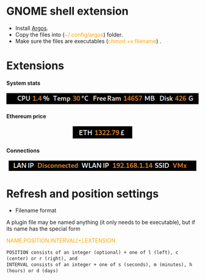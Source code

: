 # GNOME shell extension 
- Install [Argos](https://github.com/p-e-w/argos).
- Copy the files into (<span style="color:orange">~/.config/argos</span>)  folder.
- Make sure the files are executables (<span style="color:orange">chmod +x filename</span>) .
# Extensions
#### System stats

<p align="center">
  <img src="https://github.com/Kaosxx88/argos_GNOME_shell_extension/blob/main/screenshots/kaos_stats.png?raw=true">
</p>

#### Ethereum price
<p align="center">
  <img src="https://github.com/Kaosxx88/argos_GNOME_shell_extension/blob/main/screenshots/kaos_eth_price.png?raw=true">
</p>

#### Connections
<p align="center">
  <img src="https://github.com/Kaosxx88/argos_GNOME_shell_extension/blob/main/screenshots/kaos_connections.png?raw=true">
</p>

# Refresh and position settings
- Filename format

A plugin file may be named anything (it only needs to be executable), but if its name has the special form

<span style="color:orange">NAME.POSITION.INTERVAL[+].EXTENSION</span>



    POSITION consists of an integer (optional) + one of l (left), c (center) or r (right), and
    INTERVAL consists of an integer + one of s (seconds), m (minutes), h (hours) or d (days)
